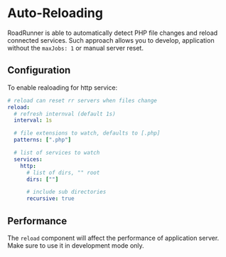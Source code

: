 # Auto-Reloading
RoadRunner is able to automatically detect PHP file changes and reload connected services. Such approach allows you to develop, 
application without the `maxJobs: 1` or manual server reset.

## Configuration
To enable realoading for http service:

```yaml
# reload can reset rr servers when files change
reload:
  # refresh internval (default 1s)
  interval: 1s

  # file extensions to watch, defaults to [.php]
  patterns: [".php"]

  # list of services to watch
  services:
    http:
      # list of dirs, "" root
      dirs: [""]

      # include sub directories
      recursive: true
```

## Performance
The `reload` component will affect the performance of application server. Make sure to use it in development mode only.
